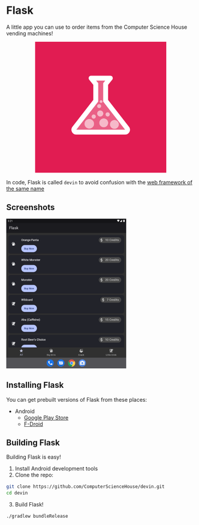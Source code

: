 # Flask

A little app you can use to order items from the Computer Science House vending machines!

<p align="center" width="100%">
  <img src="./assets/icon-ios.png" height="350" width="350" alt="Flask Icon" />
</p>

In code, Flask is called `devin` to avoid confusion with the
[web framework of the same name](https://flask.palletsprojects.com/en/2.1.x/)

## Screenshots

<img src="./assets/readme-screenshot.png" height="400" alt="Screenshot of Flask showing a list of available items" />

## Installing Flask

You can get prebuilt versions of Flask from these places:

* Android
  * [Google Play Store](https://play.google.com/store/apps/details?id=edu.rit.csh.devin)
  * [F-Droid](https://f-droid.org/packages/edu.rit.csh.devin/)

## Building Flask

Building Flask is easy!

1. Install Android development tools
2. Clone the repo:
```bash
git clone https://github.com/ComputerScienceHouse/devin.git
cd devin
```
3. Build Flask!
```bash
./gradlew bundleRelease
```
